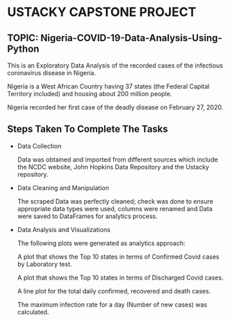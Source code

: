 
# USTACKY CAPSTONE PROJECT 
## TOPIC: Nigeria-COVID-19-Data-Analysis-Using-Python

This is an Exploratory Data Analysis of the recorded cases of the infectious coronavirus disease in Nigeria.

Nigeria is a West African Country having 37 states (the Federal Capital Territory included) and housing about 200 million people.

Nigeria recorded her first case of the deadly disease on February 27, 2020.


## Steps Taken To Complete The Tasks
- Data Collection 
  
  Data was obtained and imported from different sources which include the NCDC website, John Hopkins Data Repository and the Ustacky repository.

- Data Cleaning and Manipulation

  The scraped Data was perfectly cleaned; check was done to ensure appropriate data types were used, columns were renamed and Data were saved to DataFrames for analytics process.

- Data Analysis and Visualizations

  The following plots were generated as analytics approach:

  A plot that shows the Top 10 states in terms of Confirmed Covid cases by Laboratory test.
  
  A plot that shows the Top 10 states in terms of Discharged Covid cases.

  A line plot for the total daily confirmed, recovered and death cases.

  The maximum infection rate for a day (Number of new cases) was calculated.

  


  
   